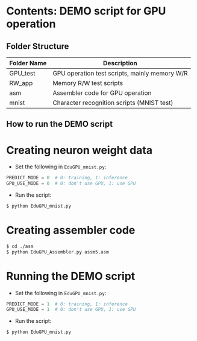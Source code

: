 # Contents: DEMO script for GPU operation

## Folder Structure

| Folder Name | Description                                       |
|-------------|---------------------------------------------------|
| GPU_test    | GPU operation test scripts, mainly memory W/R     |
| RW_app      | Memory R/W test scripts                           |
| asm         | Assembler code for GPU operation                  |
| mnist       | Character recognition scripts (MNIST test)        |

## How to run the DEMO script

# Creating neuron weight data
- Set the following in `EduGPU_mnist.py`:

```python
PREDICT_MODE = 0  # 0: training, 1: inference
GPU_USE_MODE = 0  # 0: don't use GPU, 1: use GPU

```

- Run the script:
```bash
$ python EduGPU_mnist.py
```

# Creating assembler code

```bash
$ cd ./asm
$ python EduGPU_Assembler.py assm5.asm
```

# Running the DEMO script
- Set the following in `EduGPU_mnist.py`:

```python
PREDICT_MODE = 1  # 0: training, 1: inference
GPU_USE_MODE = 1  # 0: don't use GPU, 1: use GPU

```

- Run the script:
```bash
$ python EduGPU_mnist.py
```
